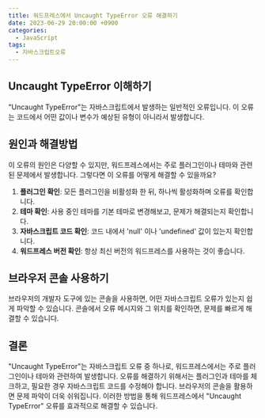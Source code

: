 ```yaml
---
title: 워드프레스에서 Uncaught TypeError 오류 해결하기
date: 2023-06-29 20:00:00 +0900
categories:
  - JavaScript
tags:
  - 자바스크립트오류
---
```


## Uncaught TypeError 이해하기

"Uncaught TypeError"는 자바스크립트에서 발생하는 일반적인 오류입니다. 이 오류는 코드에서 어떤 값이나 변수가 예상된 유형이 아니라서 발생합니다.

## 원인과 해결방법
이 오류의 원인은 다양할 수 있지만, 워드프레스에서는 주로 플러그인이나 테마와 관련된 문제에서 발생합니다. 그렇다면 이 오류를 어떻게 해결할 수 있을까요? 

1. **플러그인 확인**: 모든 플러그인을 비활성화 한 뒤, 하나씩 활성화하며 오류를 확인합니다. 
2. **테마 확인**: 사용 중인 테마를 기본 테마로 변경해보고, 문제가 해결되는지 확인합니다.
3. **자바스크립트 코드 확인**: 코드 내에서 'null' 이나 'undefined' 값이 있는지 확인합니다.
4. **워드프레스 버전 확인**: 항상 최신 버전의 워드프레스를 사용하는 것이 좋습니다.

## 브라우저 콘솔 사용하기
브라우저의 개발자 도구에 있는 콘솔을 사용하면, 어떤 자바스크립트 오류가 있는지 쉽게 파악할 수 있습니다. 콘솔에서 오류 메시지와 그 위치를 확인하면, 문제를 빠르게 해결할 수 있습니다.

## 결론
"Uncaught TypeError"는 자바스크립트 오류 중 하나로, 워드프레스에서는 주로 플러그인이나 테마와 관련하여 발생합니다. 오류를 해결하기 위해서는 플러그인과 테마를 체크하고, 필요한 경우 자바스크립트 코드를 수정해야 합니다. 브라우저의 콘솔을 활용하면 문제 파악이 더욱 쉬워집니다. 이러한 방법을 통해 워드프레스에서 "Uncaught TypeError" 오류를 효과적으로 해결할 수 있습니다.